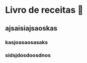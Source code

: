 # Livro de receitas :house_with_garden:

## ajsaisiajsaoskas

### kasjoasaosasaks

### sidsjdosdoosdnos 

